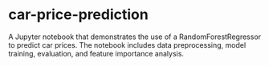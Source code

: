 # car-price-prediction
A Jupyter notebook that demonstrates the use of a RandomForestRegressor to predict car prices. The notebook includes data preprocessing, model training, evaluation, and feature importance analysis.
